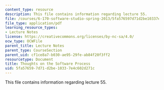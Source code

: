 ```yaml
---
content_type: resource
description: This file contains information regarding lecture 55.
file: /courses/6-170-software-studio-spring-2013/5fa576597d71d2be10337e4c602d271c_MIT6_170S13_55-th-on-proc.pdf
file_type: application/pdf
learning_resource_types:
- Lecture Notes
license: https://creativecommons.org/licenses/by-nc-sa/4.0/
ocw_type: OCWFile
parent_title: Lecture Notes
parent_type: CourseSection
parent_uid: cf1ce8a7-b030-ae95-29fe-ab84f20f3ff2
resourcetype: Document
title: Thoughts on the Software Process
uid: 5fa57659-7d71-d2be-1033-7e4c602d271c
---
```

This file contains information regarding lecture 55.